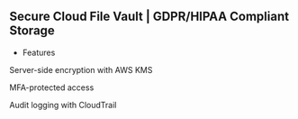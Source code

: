 ## Secure Cloud File Vault | GDPR/HIPAA Compliant Storage

* Features
  
Server-side encryption with AWS KMS

MFA-protected access

Audit logging with CloudTrail
